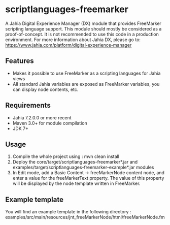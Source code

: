 # scriptlanguages-freemarker

A Jahia Digital Experience Manager (DX) module that provides FreeMarker scripting language support. This module 
should mostly be considered as a proof-of-concept. It is not recommended to use this code in a production environment.
For more information about Jahia DX, please go to: https://www.jahia.com/platform/digital-experience-manager

## Features
- Makes it possible to use FreeMarker as a scripting languages for Jahia views
- All standard Jahia variables are exposed as FreeMarker variables, you can display node contents, etc.

## Requirements
- Jahia 7.2.0.0 or more recent
- Maven 3.0+ for module compilation
- JDK 7+

## Usage

1. Compile the whole project using : mvn clean install
2. Deploy the core/target/scriptlanguages-freemarker*.jar and examples/target/scriptlanguages-freemarker-example*.jar modules
3. In Edit mode, add a Basic Content -> freeMarkerNode content node, and enter a value for the freeMarkerText property.
The value of this property will be displayed by the node template written in FreeMarker.

## Example template

You will find an example template in the following directory : examples/src/main/resources/jnt_freeMarkerNode/html/freeMarkerNode.fm